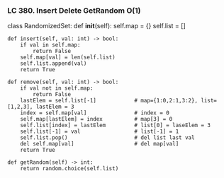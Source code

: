 ### LC 380. Insert Delete GetRandom O(1)
class RandomizedSet:
    def __init__(self):
        self.map = {}
        self.list = []

    def insert(self, val: int) -> bool:
        if val in self.map:
            return False
        self.map[val] = len(self.list)
        self.list.append(val)
        return True

    def remove(self, val: int) -> bool:
        if val not in self.map:
            return False
        lastElem = self.list[-1]            # map={1:0,2:1,3:2}, list=[1,2,3], lastElem = 3
        index = self.map[val]               # index = 0
        self.map[lastElem] = index          # map[3] = 0
        self.list[index] = lastElem         # list[0] = laseElem = 3
        self.list[-1] = val                 # list[-1] = 1
        self.list.pop()                     # del list last val
        del self.map[val]                   # del map[val]
        return True

    def getRandom(self) -> int:
        return random.choice(self.list)